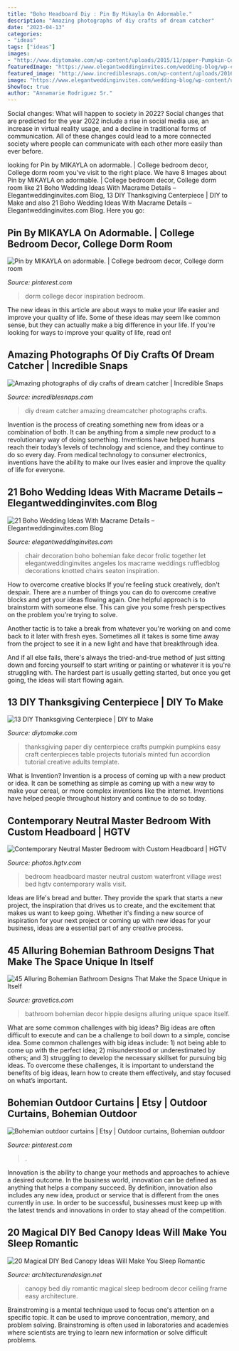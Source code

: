```yaml
---
title: "Boho Headboard Diy : Pin By Mikayla On Adormable."
description: "Amazing photographs of diy crafts of dream catcher"
date: "2023-04-13"
categories:
- "ideas"
tags: ["ideas"]
images:
- "http://www.diytomake.com/wp-content/uploads/2015/11/paper-Pumpkin-Centerpiece-DIY.jpg"
featuredImage: "https://www.elegantweddinginvites.com/wedding-blog/wp-content/uploads/2015/11/macarame-chair-decoration-ideas-for-bohemian-wedding.jpg"
featured_image: "http://www.incrediblesnaps.com/wp-content/uploads/2016/03/Dreamcatcher-DIY-7-600x9001.jpg"
image: "https://www.elegantweddinginvites.com/wedding-blog/wp-content/uploads/2015/11/macarame-chair-decoration-ideas-for-bohemian-wedding.jpg"
ShowToc: true
author: "Annamarie Rodriguez Sr."
---
```



Social changes: What will happen to society in 2022?
Social changes that are predicted for the year 2022 include a rise in social media use, an increase in virtual reality usage, and a decline in traditional forms of communication. All of these changes could lead to a more connected society where people can communicate with each other more easily than ever before.

	

		
looking for Pin by MIKAYLA on adormable. | College bedroom decor, College dorm room you've visit to the right place. We have 8 Images about Pin by MIKAYLA on adormable. | College bedroom decor, College dorm room like 21 Boho Wedding Ideas With Macrame Details – Elegantweddinginvites.com Blog, 13 DIY Thanksgiving Centerpiece | DIY to Make and also 21 Boho Wedding Ideas With Macrame Details – Elegantweddinginvites.com Blog. Here you go:
		
    
## Pin By MIKAYLA On Adormable. | College Bedroom Decor, College Dorm Room

<img loading=lazy src="https://i.pinimg.com/736x/7e/39/85/7e3985d819844d801d51a0a54a11b55c.jpg" onerror="this.onerror=null;this.src='https://tse1.mm.bing.net/th?id=OIP._JnoOaHvpHvtIYwS8quEEwAAAA&amp;pid=15.1';" alt="Pin by MIKAYLA on adormable. | College bedroom decor, College dorm room">

_Source: pinterest.com_

>dorm college decor inspiration bedroom. 

	

The new ideas in this article are about ways to make your life easier and improve your quality of life. Some of these ideas may seem like common sense, but they can actually make a big difference in your life. If you're looking for ways to improve your quality of life, read on!

    
## Amazing Photographs Of Diy Crafts Of Dream Catcher | Incredible Snaps

<img loading=lazy src="http://www.incrediblesnaps.com/wp-content/uploads/2016/03/Dreamcatcher-DIY-7-600x9001.jpg" onerror="this.onerror=null;this.src='https://tse3.mm.bing.net/th?id=OIP.L6mplTQdkMKbDMOTzvTbJQHaLH&amp;pid=15.1';" alt="Amazing photographs of diy crafts of dream catcher | Incredible Snaps">

_Source: incrediblesnaps.com_

>diy dream catcher amazing dreamcatcher photographs crafts. 

	

Invention is the process of creating something new from ideas or a combination of both. It can be anything from a simple new product to a revolutionary way of doing something. Inventions have helped humans reach their today’s levels of technology and science, and they continue to do so every day. From medical technology to consumer electronics, inventions have the ability to make our lives easier and improve the quality of life for everyone.

    
## 21 Boho Wedding Ideas With Macrame Details – Elegantweddinginvites.com Blog

<img loading=lazy src="https://www.elegantweddinginvites.com/wedding-blog/wp-content/uploads/2015/11/macarame-chair-decoration-ideas-for-bohemian-wedding.jpg" onerror="this.onerror=null;this.src='https://tse4.mm.bing.net/th?id=OIP.-kDAg2OyDCsle_S8cRhTpQHaLH&amp;pid=15.1';" alt="21 Boho Wedding Ideas With Macrame Details – Elegantweddinginvites.com Blog">

_Source: elegantweddinginvites.com_

>chair decoration boho bohemian fake decor frolic together let elegantweddinginvites angeles los macrame weddings ruffledblog decorations knotted chairs seaton inspiration. 

	

How to overcome creative blocks
If you're feeling stuck creatively, don't despair. There are a number of things you can do to overcome creative blocks and get your ideas flowing again.
One helpful approach is to brainstorm with someone else. This can give you some fresh perspectives on the problem you're trying to solve.

Another tactic is to take a break from whatever you're working on and come back to it later with fresh eyes. Sometimes all it takes is some time away from the project to see it in a new light and have that breakthrough idea.

And if all else fails, there's always the tried-and-true method of just sitting down and forcing yourself to start writing or painting or whatever it is you're struggling with. The hardest part is usually getting started, but once you get going, the ideas will start flowing again.

    
## 13 DIY Thanksgiving Centerpiece | DIY To Make

<img loading=lazy src="http://www.diytomake.com/wp-content/uploads/2015/11/paper-Pumpkin-Centerpiece-DIY.jpg" onerror="this.onerror=null;this.src='https://tse1.mm.bing.net/th?id=OIP.CzE16smfJlePxqmQbecGywHaLH&amp;pid=15.1';" alt="13 DIY Thanksgiving Centerpiece | DIY to Make">

_Source: diytomake.com_

>thanksgiving paper diy centerpiece crafts pumpkin pumpkins easy craft centerpieces table projects tutorials minted fun accordion tutorial creative adults template. 

	

What is Invention?
Invention is a process of coming up with a new product or idea. It can be something as simple as coming up with a new way to make your cereal, or more complex inventions like the internet. Inventions have helped people throughout history and continue to do so today.

    
## Contemporary Neutral Master Bedroom With Custom Headboard | HGTV

<img loading=lazy src="https://hgtvhome.sndimg.com/content/dam/images/hgtv/fullset/2016/7/5/0/Chango_West-Village-Waterfront_20.jpg.rend.hgtvcom.966.1352.suffix/1467738048927.jpeg" onerror="this.onerror=null;this.src='https://tse1.mm.bing.net/th?id=OIP.jzF58jzkgu_Ut36bjJV0rQHaKX&amp;pid=15.1';" alt="Contemporary Neutral Master Bedroom with Custom Headboard | HGTV">

_Source: photos.hgtv.com_

>bedroom headboard master neutral custom waterfront village west bed hgtv contemporary walls visit. 

	

Ideas are life's bread and butter. They provide the spark that starts a new project, the inspiration that drives us to create, and the excitement that makes us want to keep going. Whether it's finding a new source of inspiration for your next project or coming up with new ideas for your business, ideas are a essential part of any creative process.

    
## 45 Alluring Bohemian Bathroom Designs That Make The Space Unique In Itself

<img loading=lazy src="http://www.gravetics.com/wp-content/uploads/2017/08/Hippie-Style-Bathroom-Decor.jpg" onerror="this.onerror=null;this.src='https://tse4.mm.bing.net/th?id=OIP.7H1I_-4SU6lpr3aTCCkSUQHaLH&amp;pid=15.1';" alt="45 Alluring Bohemian Bathroom Designs That Make the Space Unique in Itself">

_Source: gravetics.com_

>bathroom bohemian decor hippie designs alluring unique space itself. 

	

What are some common challenges with big ideas?
Big ideas are often difficult to execute and can be a challenge to boil down to a simple, concise idea. Some common challenges with big ideas include: 1) not being able to come up with the perfect idea; 2) misunderstood or underestimated by others; and 3) struggling to develop the necessary skillset for pursuing big ideas. To overcome these challenges, it is important to understand the benefits of big ideas, learn how to create them effectively, and stay focused on what’s important.

    
## Bohemian Outdoor Curtains | Etsy | Outdoor Curtains, Bohemian Outdoor

<img loading=lazy src="https://i.pinimg.com/736x/66/58/28/665828c0bd659e2efb3f3e09b5870457.jpg" onerror="this.onerror=null;this.src='https://tse3.mm.bing.net/th?id=OIP.7wZxObI_IrYxMbICUTmnwwHaJ3&amp;pid=15.1';" alt="Bohemian outdoor curtains | Etsy | Outdoor curtains, Bohemian outdoor">

_Source: pinterest.com_

>. 

	

Innovation is the ability to change your methods and approaches to achieve a desired outcome. In the business world, innovation can be defined as anything that helps a company succeed. By definition, innovation also includes any new idea, product or service that is different from the ones currently in use. In order to be successful, businesses must keep up with the latest trends and innovations in order to stay ahead of the competition.

    
## 20 Magical DIY Bed Canopy Ideas Will Make You Sleep Romantic

<img loading=lazy src="http://cdn.architecturendesign.net/wp-content/uploads/2015/07/AD-DIY-Bed-Canopy-17.jpg" onerror="this.onerror=null;this.src='https://tse4.mm.bing.net/th?id=OIP.SJIxJWul90I5qUNMYsM07QHaLH&amp;pid=15.1';" alt="20 Magical DIY Bed Canopy Ideas Will Make You Sleep Romantic">

_Source: architecturendesign.net_

>canopy bed diy romantic magical sleep bedroom decor ceiling frame easy architecture. 

	

Brainstroming is a mental technique used to focus one's attention on a specific topic. It can be used to improve concentration, memory, and problem solving. Brainstroming is often used in laboratories and academies where scientists are trying to learn new information or solve difficult problems.

